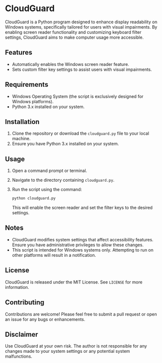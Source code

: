 # CloudGuard

CloudGuard is a Python program designed to enhance display readability on Windows systems, specifically tailored for users with visual impairments. By enabling screen reader functionality and customizing keyboard filter settings, CloudGuard aims to make computer usage more accessible.

## Features

- Automatically enables the Windows screen reader feature.
- Sets custom filter key settings to assist users with visual impairments.

## Requirements

- Windows Operating System (the script is exclusively designed for Windows platforms).
- Python 3.x installed on your system.

## Installation

1. Clone the repository or download the `cloudguard.py` file to your local machine.
2. Ensure you have Python 3.x installed on your system.

## Usage

1. Open a command prompt or terminal.
2. Navigate to the directory containing `cloudguard.py`.
3. Run the script using the command:

   ```bash
   python cloudguard.py
   ```

   This will enable the screen reader and set the filter keys to the desired settings.

## Notes

- CloudGuard modifies system settings that affect accessibility features. Ensure you have administrative privileges to allow these changes.
- This script is intended for Windows systems only. Attempting to run on other platforms will result in a notification.

## License

CloudGuard is released under the MIT License. See `LICENSE` for more information.

## Contributing

Contributions are welcome! Please feel free to submit a pull request or open an issue for any bugs or enhancements.

## Disclaimer

Use CloudGuard at your own risk. The author is not responsible for any changes made to your system settings or any potential system malfunctions.